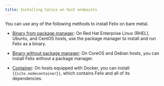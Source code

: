 ```yaml
---
title: Installing Calico on host endpoints
---
```


You can use any of the following methods to install Felix on bare metal.

- [Binary from package manager](binary-mgr): On Red Hat Enterprise Linux (RHEL), Ubuntu,
  and CentOS hosts, use the package manager to install and run Felix as a binary.

- [Binary without package manager](binary): On CoreOS and Debian hosts, you can
  install Felix without a package manager.

- [Container](container): On hosts equipped with Docker, you can install `{{site.nodecontainer}}`,
  which contains Felix and all of its dependencies.


